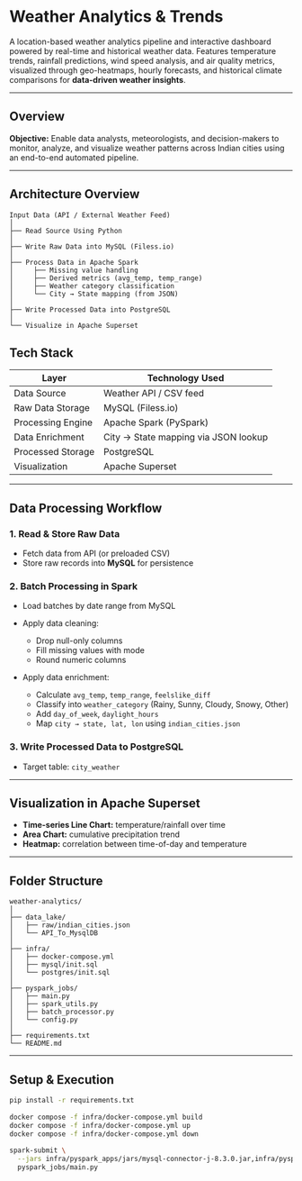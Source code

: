 # Weather Analytics & Trends
 
A location-based weather analytics pipeline and interactive dashboard powered by real-time and historical weather data.
Features temperature trends, rainfall predictions, wind speed analysis, and air quality metrics, visualized through geo-heatmaps, hourly forecasts, and historical climate comparisons for **data-driven weather insights**.
 
---
 
## Overview
 
**Objective:**
Enable data analysts, meteorologists, and decision-makers to monitor, analyze, and visualize weather patterns across Indian cities using an end-to-end automated pipeline.
 
---
 
## Architecture Overview
 
```plaintext
Input Data (API / External Weather Feed)
│
├── Read Source Using Python
│
├── Write Raw Data into MySQL (Filess.io)
│
├── Process Data in Apache Spark
│     ├── Missing value handling
│     ├── Derived metrics (avg_temp, temp_range)
│     ├── Weather category classification
│     └── City → State mapping (from JSON)
│
├── Write Processed Data into PostgreSQL
│
└── Visualize in Apache Superset
```
 
## Tech Stack
 
| Layer             | Technology Used                      |
| ----------------- | ------------------------------------ |
| Data Source       | Weather API / CSV feed               |
| Raw Data Storage  | MySQL (Filess.io)                    |
| Processing Engine | Apache Spark (PySpark)               |
| Data Enrichment   | City → State mapping via JSON lookup |
| Processed Storage | PostgreSQL                           |
| Visualization     | Apache Superset                      |
 
---
 
## Data Processing Workflow
 
### 1. Read & Store Raw Data
 
* Fetch data from API (or preloaded CSV)
* Store raw records into **MySQL** for persistence
 
### 2. Batch Processing in Spark
 
* Load batches by date range from MySQL
* Apply data cleaning:
 
  * Drop null-only columns
  * Fill missing values with mode
  * Round numeric columns
* Apply data enrichment:
 
  * Calculate `avg_temp`, `temp_range`, `feelslike_diff`
  * Classify into `weather_category` (Rainy, Sunny, Cloudy, Snowy, Other)
  * Add `day_of_week`, `daylight_hours`
  * Map `city → state, lat, lon` using `indian_cities.json`
 
### 3. Write Processed Data to PostgreSQL
 
* Target table: `city_weather`
 
---
 
## Visualization in Apache Superset
 
* **Time-series Line Chart:** temperature/rainfall over time
* **Area Chart:** cumulative precipitation trend
* **Heatmap:** correlation between time-of-day and temperature
 
---
 
## Folder Structure
 
```
weather-analytics/
│
├── data_lake/                              
│   ├── raw/indian_cities.json                    
│   └── API_To_MysqlDB                     
│
├── infra/                             
│   ├── docker-compose.yml             
│   ├── mysql/init.sql                         
│   └── postgres/init.sql                      
│
├── pyspark_jobs/                      
│   ├── main.py                        
│   ├── spark_utils.py              
│   ├── batch_processor.py                  
│   └── config.py                          
│
├── requirements.txt                   
└── README.md                          
```
 
---
 
## Setup & Execution
 
```bash
pip install -r requirements.txt
 
docker compose -f infra/docker-compose.yml build
docker compose -f infra/docker-compose.yml up
docker compose -f infra/docker-compose.yml down
 
spark-submit \
  --jars infra/pyspark_apps/jars/mysql-connector-j-8.3.0.jar,infra/pyspark_apps/jars/postgresql-42.7.3.jar \
  pyspark_jobs/main.py
```
 